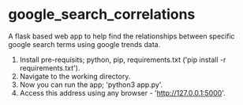 # google_search_correlations
A flask based web app to help find the relationships between specific google search terms using google trends data.

1. Install pre-requisits; 
    python, pip, requirements.txt ('pip install -r requirements.txt').
2. Navigate to the working directory.
3. Now you can run the app; 'python3 app.py'.
4. Access this address using any browser - 'http://127.0.0.1:5000'.
